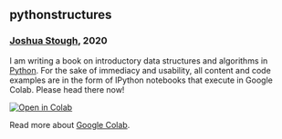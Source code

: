 ## pythonstructures
### [Joshua Stough](http://joshuastough.com), 2020

I am writing a book on introductory data structures and algorithms in [Python](https://www.python.org/about/). For the sake of immediacy and usability, all content and code examples are in the form of IPython notebooks that execute in Google Colab. Please head there now!

[![Open in Colab](https://colab.research.google.com/assets/colab-badge.svg)](https://colab.research.google.com/github/joshuastough/pythonstructures/blob/main/TOC.ipynb)

Read more about [Google Colab](https://colab.research.google.com/notebooks/intro.ipynb).